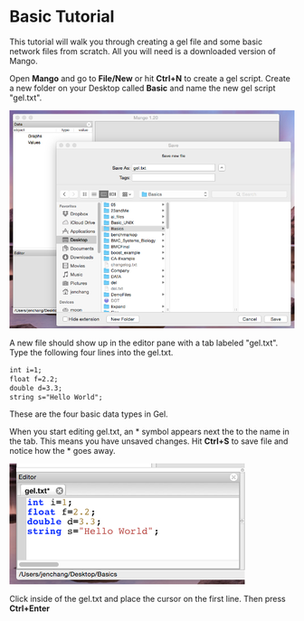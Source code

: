 Basic Tutorial
================
This tutorial will walk you through creating a gel file and some basic network files from scratch. All you will need is a downloaded version of Mango.

Open **Mango** and go to **File/New** or hit **Ctrl+N** to create a gel script. Create a new folder on your Desktop called **Basic** and name the new gel script "gel.txt". 

![](img03.png)

A new file should show up in the editor pane with a tab labeled "gel.txt". Type the following four lines into the gel.txt. 

```
int i=1;
float f=2.2;
double d=3.3;
string s="Hello World";
```

These are the four basic data types in Gel. 

When you start editing gel.txt, an \* symbol appears next the to the name in the tab. This means you have unsaved changes. Hit **Ctrl+S** to save file and notice how the \* goes away. 

![](img04.png)

Click inside of the gel.txt and place the cursor on the first line. Then press **Ctrl+Enter**  